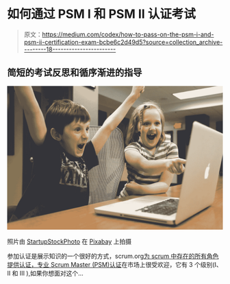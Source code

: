 # 如何通过 PSM I 和 PSM II 认证考试

> 原文：<https://medium.com/codex/how-to-pass-on-the-psm-i-and-psm-ii-certification-exam-bcbe6c2d49d5?source=collection_archive---------18----------------------->

## 简短的考试反思和循序渐进的指导

![](img/e01b953643e93fe8a2a1cf708b78a932.png)

照片由 [StartupStockPhoto](https://pixabay.com/users/startupstockphotos-690514/) 在 [Pixabay](https://pixabay.com/) 上拍摄

参加认证是展示知识的一个很好的方式，scrum.org[为 scrum 中存在的所有角色提供认证，专业 Scrum Master (PSM)认证](https://www.scrum.org/)在市场上很受欢迎，它有 3 个级别(I、II 和 III ),如果你想面对这个…